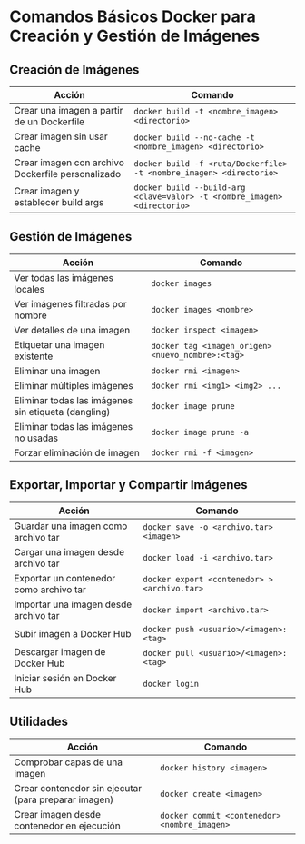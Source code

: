 # Comandos Básicos Docker para Creación y Gestión de Imágenes

## Creación de Imágenes

| Acción | Comando |
|--------|---------|
| Crear una imagen a partir de un Dockerfile | `docker build -t <nombre_imagen> <directorio>` |
| Crear imagen sin usar cache | `docker build --no-cache -t <nombre_imagen> <directorio>` |
| Crear imagen con archivo Dockerfile personalizado | `docker build -f <ruta/Dockerfile> -t <nombre_imagen> <directorio>` |
| Crear imagen y establecer build args | `docker build --build-arg <clave=valor> -t <nombre_imagen> <directorio>` |

## Gestión de Imágenes

| Acción | Comando |
|--------|---------|
| Ver todas las imágenes locales | `docker images` |
| Ver imágenes filtradas por nombre | `docker images <nombre>` |
| Ver detalles de una imagen | `docker inspect <imagen>` |
| Etiquetar una imagen existente | `docker tag <imagen_origen> <nuevo_nombre>:<tag>` |
| Eliminar una imagen | `docker rmi <imagen>` |
| Eliminar múltiples imágenes | `docker rmi <img1> <img2> ...` |
| Eliminar todas las imágenes sin etiqueta (dangling) | `docker image prune` |
| Eliminar todas las imágenes no usadas | `docker image prune -a` |
| Forzar eliminación de imagen | `docker rmi -f <imagen>` |

## Exportar, Importar y Compartir Imágenes

| Acción | Comando |
|--------|---------|
| Guardar una imagen como archivo tar | `docker save -o <archivo.tar> <imagen>` |
| Cargar una imagen desde archivo tar | `docker load -i <archivo.tar>` |
| Exportar un contenedor como archivo tar | `docker export <contenedor> > <archivo.tar>` |
| Importar una imagen desde archivo tar | `docker import <archivo.tar>` |
| Subir imagen a Docker Hub | `docker push <usuario>/<imagen>:<tag>` |
| Descargar imagen de Docker Hub | `docker pull <usuario>/<imagen>:<tag>` |
| Iniciar sesión en Docker Hub | `docker login` |

## Utilidades

| Acción | Comando |
|--------|---------|
| Comprobar capas de una imagen | `docker history <imagen>` |
| Crear contenedor sin ejecutar (para preparar imagen) | `docker create <imagen>` |
| Crear imagen desde contenedor en ejecución | `docker commit <contenedor> <nombre_imagen>` |
